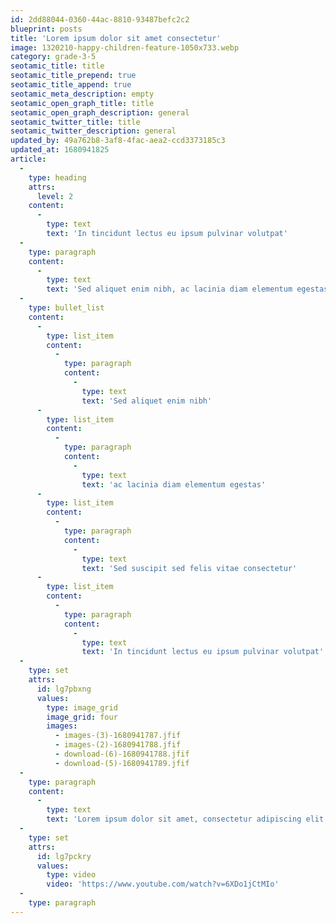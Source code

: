 ```yaml
---
id: 2dd88044-0360-44ac-8810-93487befc2c2
blueprint: posts
title: 'Lorem ipsum dolor sit amet consectetur'
image: 1320210-happy-children-feature-1050x733.webp
category: grade-3-5
seotamic_title: title
seotamic_title_prepend: true
seotamic_title_append: true
seotamic_meta_description: empty
seotamic_open_graph_title: title
seotamic_open_graph_description: general
seotamic_twitter_title: title
seotamic_twitter_description: general
updated_by: 49a762b8-3af8-4fac-aea2-ccd3373185c3
updated_at: 1680941825
article:
  -
    type: heading
    attrs:
      level: 2
    content:
      -
        type: text
        text: 'In tincidunt lectus eu ipsum pulvinar volutpat'
  -
    type: paragraph
    content:
      -
        type: text
        text: 'Sed aliquet enim nibh, ac lacinia diam elementum egestas. Sed suscipit sed felis vitae consectetur. In tincidunt lectus eu ipsum pulvinar volutpat. Cras auctor nibh eu mauris suscipit, ac feugiat velit euismod. Morbi aliquam dapibus libero finibus vehicula. Aliquam ornare libero et eros tempus, faucibus aliquam turpis finibus. Vivamus cursus, dolor sed luctus pulvinar, risus libero egestas enim, quis vehicula orci justo eget diam. Donec eleifend non tortor sed viverra. Curabitur eget hendrerit magna. Sed nec libero non turpis molestie semper eu ut ante. Donec congue tellus diam, vitae mattis tortor sodales eu. Proin et iaculis purus, a finibus erat. Suspendisse ullamcorper, ligula vel imperdiet pretium, metus ante auctor erat, vitae cursus lorem lectus et odio. Nulla sagittis viverra ligula, vel tempus purus scelerisque quis. Sed pellentesque id risus vitae aliquam.'
  -
    type: bullet_list
    content:
      -
        type: list_item
        content:
          -
            type: paragraph
            content:
              -
                type: text
                text: 'Sed aliquet enim nibh'
      -
        type: list_item
        content:
          -
            type: paragraph
            content:
              -
                type: text
                text: 'ac lacinia diam elementum egestas'
      -
        type: list_item
        content:
          -
            type: paragraph
            content:
              -
                type: text
                text: 'Sed suscipit sed felis vitae consectetur'
      -
        type: list_item
        content:
          -
            type: paragraph
            content:
              -
                type: text
                text: 'In tincidunt lectus eu ipsum pulvinar volutpat'
  -
    type: set
    attrs:
      id: lg7pbxng
      values:
        type: image_grid
        image_grid: four
        images:
          - images-(3)-1680941787.jfif
          - images-(2)-1680941788.jfif
          - download-(6)-1680941788.jfif
          - download-(5)-1680941789.jfif
  -
    type: paragraph
    content:
      -
        type: text
        text: 'Lorem ipsum dolor sit amet, consectetur adipiscing elit. Nulla quis nibh fermentum, imperdiet purus nec, vulputate nunc. Quisque sed eleifend orci. Vivamus dictum molestie laoreet. Suspendisse augue risus, cursus vel orci id, vulputate tristique metus. Proin placerat massa vel orci blandit posuere. Ut porta dignissim lacus nec lobortis. Ut ut nunc ut libero lobortis rhoncus. In luctus feugiat mauris, vitae sollicitudin leo fringilla id. Curabitur pulvinar diam blandit, lacinia arcu a, ultricies mauris. Sed pulvinar vehicula consequat. Ut vel mauris facilisis, vehicula mauris nec, laoreet eros. Duis egestas rutrum venenatis. Pellentesque habitant morbi tristique senectus et netus et malesuada fames ac turpis egestas. Mauris maximus sagittis eros, ut rhoncus nibh semper eu. Sed sodales tellus ut ipsum pretium egestas.'
  -
    type: set
    attrs:
      id: lg7pckry
      values:
        type: video
        video: 'https://www.youtube.com/watch?v=6XDo1jCtMIo'
  -
    type: paragraph
---
```

